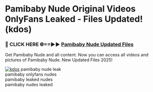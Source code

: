 # Pamibaby Nude Original Videos 0nlyFans Leaked - Files Updated! (kdos)

<h3>🔴 CLICK HERE 🌐==►► <a href="https://tinyurl.com/yc6ubb5a" rel="nofollow">Pamibaby Nude Updated Files</a></h3>

Get Pamibaby Nude and all content. Now you can access all videos and pictures of Pamibaby Nude. New Updated Files 2025!

[![kdos](https://i.imgur.com/7eu0CRL.gif)](https://tinyurl.com/yc6ubb5a)
pamibaby nude leak<br>
pamibaby onlyfans nudes<br>
pamibaby leaked nudes<br>
pamibaby nudes leaked